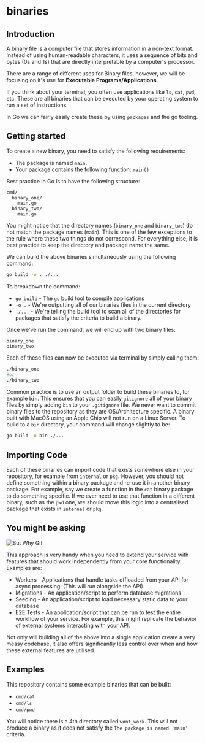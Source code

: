 # binaries

## Introduction

A binary file is a computer file that stores information in a non-text format. Instead of using human-readable characters, it uses a sequence of bits and bytes (0s and 1s) that are directly interpretable by a computer's processor.

There are a range of different uses for Binary files, however, we will be focusing on it's use for **Executable Programs/Applications**.

If you think about your terminal, you often use applications like `ls`, `cat`, `pwd`, etc. These are all binaries that can be executed by your operating system to run a set of instructions.

In Go we can fairly easily create these by using `packages` and the go tooling.

## Getting started

To create a new binary, you need to satisfy the following requirements:

* The package is named `main`.
* Your package contains the following function: `main()`

Best practice in Go is to have the following structure:

```
cmd/
  binary_one/
    main.go
  binary_two/
    main.go
```

You might notice that the directory names (`binary_one` and `binary_two`) do not match the package names (`main`). This is one of the few exceptions to the rule where these two things do not correspond. For everything else, it is best practice to keep the directory and package name the same.

We can build the above binaries simultaneously using the following command:

```sh
go build -o . ./...
```

To breakdown the command:

* `go build` - The `go` build tool to compile applications
* `-o .` - We're outputting all of our binaries files in the current directory
* `./...` - We're telling the build tool to scan all of the directories for packages that satisfy the criteria to build a binary.

Once we've run the command, we will end up with two binary files:

```
binary_one
binary_two
```

Each of these files can now be executed via terminal by simply calling them:

```sh
./binary_one
#or
./binary_two
```

Common practice is to use an output folder to build these binaries to, for example `bin`. This ensures that you can easily `gitignore` all of your binary files by simply adding `bin` to your `.gitignore` file. We never want to commit binary files to the repository as they are OS/Architecture specific. A binary built with MacOS using an Apple Chip will not run on a Linux Server. To build to a `bin` directory, your command will change slightly to be:

```sh
go build -o bin ./...
```

## Importing Code

Each of these binaries can import code that exists somewhere else in your repository, for example from `internal` or `pkg`. However, you should not define something within a binary package and re-use it in another binary package. For example, say we create a function in the `cat` binary package to do something specific. If we ever need to use that function in a different binary, such as the `pwd` one, we should move this logic into a centralised package that exists in `internal` or `pkg`.

## You might be asking

![But Why Gif](https://media.tenor.com/jJQshsJcCxsAAAAM/butwhy-why.gif)

This approach is very handy when you need to extend your service with features that should work independently from your core functionality. Examples are:

* Workers - Applications that handle tasks offloaded from your API for async processing. (This will run alongside the API)
* Migrations - An application/script to perform database migrations
* Seeding - An application/script to load necessary static data to your database
* E2E Tests - An application/script that can be run to test the entire workflow of your service. For example, this might replicate the behavior of external systems interacting with your API.

Not only will building all of the above into a single application create a very messy codebase, it also offers significantly less control over when and how these external features are utilised.

## Examples

This repository contains some example binaries that can be built:

* `cmd/cat`
* `cmd/ls`
* `cmd/pwd`

You will notice there is a 4th directory called `wont_work`. This will not produce a binary as it does not satisfy the `The package is named 'main'` criteria.
